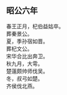 ## 昭公六年

春王正月，杞伯益姑卒。  
葬秦景公。  
夏，季孙宿如晋。  
葬杞文公。  
宋华合比出奔卫。  
秋九月，大雩。  
楚薳颇帅师伐吴。  
冬，叔弓如楚。  
齐侯伐北燕。  

